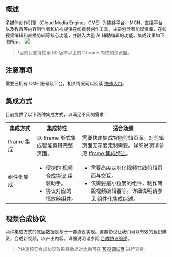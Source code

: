 ## 概述

多媒体创作引擎（Cloud Media Engine，CME）为媒体平台、MCN、直播平台以及教育等内容制作者和机构提供在线视频创作工具，主要包含智能媒资库、在线视频编辑和直播剪辑等核心功能，并融入大量 AI 辅助编辑的功能。集成效果如下图所示。
![](https://main.qcloudimg.com/raw/6569e61ec7ffb9cd540485caf6478c10.png)

> !目前只支持使用 60 版本以上的 Chrome 内核的浏览器。

## 注意事项

需要已拥有 CME 账号及平台，相关情况可以阅读 [快速入门](https://cloud.tencent.com/document/product/1156/50858)。

## 集成方式

目前提供了以下两种集成方式，以满足不同的需求：

<!-- ```html -->
<table>
  <tr>
    <th style="width:18%">集成方式</th>
    <th style="width:28%">集成特性</th>
    <th>适合场景</th>
  </tr>
  <tr>
    <td>Iframe 集成</td>
    <td>以 Iframe 形式集成智能剪辑完整页面。</td>
    <td>
      需要快速集成智能剪辑页面。对剪辑页面无深度定制需要。详细说明请参见
      <a href="https://cloud.tencent.com/document/product/1156/51217"
        >Iframe 集成综述</a
      >。<!-- /Iframe/综述.md -->
    </td>
  </tr>
  <tr>
    <td>组件化集成</td>
    <td>
      <ul style="margin-bottom:0px">
        <li>
          便捷的
          <a href="https://cloud.tencent.com/document/product/1156/51223"
            >视频合成协议</a
          >
          组装助手。
        </li>
        <li>
          协议对应的
          <a href="https://cloud.tencent.com/document/product/1156/51222"
            >播放器组件</a
          >。
        </li>
      </ul>
    </td>
    <td>
      <ul style="margin-bottom:0px">
        <li>需要高度定制化视频在线剪辑页面与交互。</li>
        <li>
          仅需要最小粒度的组件，制作简版视频编辑器等。详细说明请参见
          <a href="https://cloud.tencent.com/document/product/1156/51221"
            >组件化集成综述</a
          >。
        </li>
      </ul>
    </td>
  </tr>
</table>
<!-- ``` -->

## 视频合成协议

两种集成方式的底层数据是基于一套协议实现。这套协议让我们可以有效的组织媒资，合成新视频，以产出内容。详细说明请参阅 [合成协议综述](https://cloud.tencent.com/document/product/1156/51225)。<!-- ./合成协议/综述.md -->

> ?快速预览合成协议效果经数据对比后可在 [预览调试页](https://vstools.tencent-cloud.com/demo/player.html) 进行查看。
